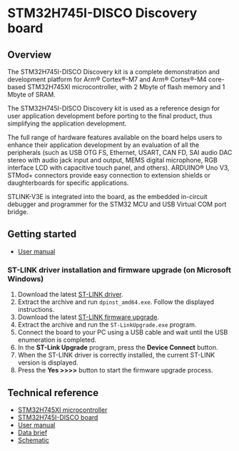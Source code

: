 # STM32H745I-DISCO Discovery board

## Overview

The STM32H745I-DISCO Discovery kit is a complete demonstration and development platform for Arm® Cortex®-M7 and Arm® Cortex®-M4 core-based STM32H745XI microcontroller, with 2 Mbyte of flash memory and  1 Mbyte of SRAM.

The STM32H745I-DISCO Discovery kit is used as a reference design for user application development before porting to the final product, thus simplifying the application development.

The full range of hardware features available on the board helps users to enhance their application development by an evaluation of all the peripherals (such as USB OTG FS, Ethernet, USART, CAN FD, SAI audio DAC stereo with audio jack input and output, MEMS digital microphone, RGB interface LCD with capacitive touch panel, and others). ARDUINO® Uno V3, STMod+ connectors provide easy connection to extension shields or daughterboards for specific applications.

STLINK-V3E is integrated into the board, as the embedded in-circuit debugger and programmer for the STM32 MCU and USB Virtual COM port bridge.

## Getting started

- [User manual](https://www.st.com/resource/en/user_manual/um2488-discovery-kits-with-stm32h745xi-and-stm32h750xb-mcus-stmicroelectronics.pdf)

### ST-LINK driver installation and firmware upgrade (on Microsoft Windows)

1. Download the latest [ST-LINK driver](https://www.st.com/en/development-tools/stsw-link009.html).
2. Extract the archive and run `dpinst_amd64.exe`. Follow the displayed instructions.
3. Download the latest [ST-LINK firmware upgrade](https://www.st.com/en/development-tools/stsw-link007.html).
4. Extract the archive and run the `ST-LinkUpgrade.exe` program.
5. Connect the board to your PC using a USB cable and wait until the USB enumeration is completed.
6. In the **ST-Link Upgrade** program, press the **Device Connect** button.
7. When the ST-LINK driver is correctly installed, the current ST-LINK version is displayed.
8. Press the **Yes >>>>** button to start the firmware upgrade process.

## Technical reference

- [STM32H745XI microcontroller](https://www.st.com/en/microcontrollers-microprocessors/stm32h745xi.html)
- [STM32H745I-DISCO board](https://www.st.com/en/evaluation-tools/stm32h745i-disco.html)
- [User manual](https://www.st.com/resource/en/user_manual/um2488-discovery-kits-with-stm32h745xi-and-stm32h750xb-mcus-stmicroelectronics.pdf)
- [Data brief](https://www.st.com/resource/en/data_brief/stm32h745i-disco.pdf)
- [Schematic](https://www.st.com/resource/en/schematic_pack/mb1381-h745xi-b01-schematic.pdf)
